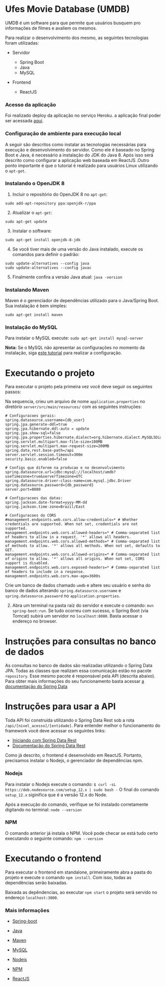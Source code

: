 # Ufes Movie Database (UMDB)

UMDB é um software para que permite que usuários busquem pro informações de filmes e avaliem os mesmos. 

Para realizar o desenvolvimento dos mesmo, as seguintes tecnologias foram utilizadas:

* Servidor
	- Spring Boot
	- Java
	- MySQL

* Frontend
	- ReactJS

### Acesso da aplicação
Foi realizado deploy da aplicação no serviço Heroku. a aplicação final poder ser acessada [aqui](https://www.umdb.heroku.app.com).
	
### Configuração de ambiente para execução local
A seguir são descritos como instalar as tecnologias necessárias para execução e desenvolvimento do servidor. Como ele é baseado no Spring Boot e Java, é necessário a instalação do JDK do Java 8. Após isso será descrito como configurar a aplicação web baseada em ReactJS .Outro ponto importante é que o tutorial é realizado para usuários Linux utilizando o `apt-get`.


### Instalando o OpenJDK 8

1. Incluir o repositório do OpenJDK 8 no `apt-get`:

`sudo add-apt-repository ppa:openjdk-r/ppa`

2. Atualizar o `apt-get`:

`sudo apt-get update`

3. Instalar o software:

`sudo apt-get install openjdk-8-jdk`

4. Se você tiver mais de uma versão do Java instalado, execute os comandos para definir o padrão:

```
sudo update-alternatives --config java
sudo update-alternatives --config javac
```

5. Finalmente confira a versão Java atual:
`java -version`

### Instalando Maven

Maven é o gerenciador de dependências utilizado para o Java/Spring Boot. Sua instalação é bem simples:

`sudo apt-get install maven`

### Instalação do MySQL
Para instalar o MySQL execute: `sudo apt-get install mysql-server`

**Nota:** Se o MySQL não apresentar as configurações no momento da instalação, siga [este tutorial](https://medium.com/@leandroembu/como-instalar-o-mysql-no-ubuntu-18-04-2ef208a728fa) para realizar a configuração.


# Executando o projeto

Para executar o projeto pela primeira vez você deve seguir os seguintes passos:

Na sequencia, crieu um arquivo de nome `application.properties` no diretório `server/src/main/resources/` com as seguintes instruções:

```
# Configuracoes gerais:
spring.datasource.username={db_user}
spring.jpa.generate-ddl=true
spring.jpa.hibernate.ddl-auto = update
spring.jpa.show-sql=false
spring.jpa.properties.hibernate.dialect=org.hibernate.dialect.MySQL5Dialect
spring.servlet.multipart.max-file-size=100MB
spring.servlet.multipart.max-request-size=200MB
spring.data.rest.base-path=/api
server.servlet.session.timeout=300m
security.basic.enabled=false

# Configs que diferem na producao e no desenvolvimento
spring.datasource.url=jdbc:mysql://localhost/umdb?useTimezone=true&serverTimezone=UTC
spring.datasource.driver-class-name=com.mysql.jdbc.Driver
spring.datasource.password={db_password}
server.port=8080

# Configuracoes das datas:
spring.jackson.date-format=yyyy-MM-dd
spring.jackson.time-zone=Brazil/East

# Configuracoes do CORS
#management.endpoints.web.cors.allow-credentials=* # Whether credentials are supported. When not set, credentials are not supported.
management.endpoints.web.cors.allowed-headers=* # Comma-separated list of headers to allow in a request. '*' allows all headers.
management.endpoints.web.cors.allowed-methods=* # Comma-separated list of methods to allow. '*' allows all methods. When not set, defaults to GET.
management.endpoints.web.cors.allowed-origins=* # Comma-separated list of origins to allow. '*' allows all origins. When not set, CORS support is disabled.
management.endpoints.web.cors.exposed-headers=* # Comma-separated list of headers to include in a response.
management.endpoints.web.cors.max-age=3600s
```

Crie um banco de dados chamado `umdb` e altere seu usuário e senha do banco de dados alterando `spring.datasource.username` e `spring.datasource.password` no `application.properties`. 

2. Abra um terminal na pasta raíz do servidor e execute o comando: `mvn spring-boot:run`. Se tudo ocorreu com sucesso, o Spring Boot (via Tomcat) subirá um servidor no `localhost:8080`. Basta acessar o endereço no browser.

# Instruções para consultas no banco de dados
As consultas no banco de dados são realizadas utilizando o Spring Data JPA. Todas as classes que realizam essa comunicação estão no pacote `repository`. Esse mesmo pacote é responsável pela API (descrita abaixo).
Para obter mais informações do seu funcionamento basta acessar [a documentação do Spring Data](https://docs.spring.io/spring-data/jpa/docs/current/reference/html/)

# Instruções para usar a API
Toda API foi construída utilizando o Spring Data Rest sob a rota `/api/[nivel_acesso]/[entidade]`. Para entender melhor o funcionamento do framework você deve acessar os seguintes links:
* [Iniciando com Spring Data Rest](https://spring.io/guides/gs/accessing-data-rest/)
* [Documentação do Spring Data Rest](https://docs.spring.io/spring-data/rest/docs/current/reference/html/)


Como já descrito, o frontend é desenvolvido em ReactJS. Portanto, precisamos instalar o Nodejs, o gerenciador de dependências npm.


### Nodejs

Para instalar o Nodejs execute o comando: `$ curl -sL https://deb.nodesource.com/setup_12.x | sudo bash -` 
O final do comando `setup_12.x` siginifica que é a versão 12.x do Node.

Após a execução do comando, verifique se foi instalado corretamente digitando no terminal:
`node --version`


### NPM

O comando anterior já instala o NPM. Você pode checar se está tudo certo executando o seguinte comando: `npm --version`

# Executando o frontend

Para executar o frontend em standalone, primeiramente abra a pasta do projeto e execute o comando `npm install`. Com isso, todas as dependências serão baixadas. 


Baixada as depêndencias, ao executar `npm start` o projeto será servido no endereço `localhost:3000`.


### Mais informações
* [Spring-boot](https://spring.io/projects/spring-boot)
* [Java](https://www.java.com/en/download/help/download_options.xml)
* [Maven](https://maven.apache.org/)
* [MySQL](https://www.mysql.com/downloads/)

* [Nodejs](https://nodejs.org/en/)
* [NPM](https://docs.npmjs.com/cli/install)
* [ReactJS](https://pt-br.reactjs.org/)
